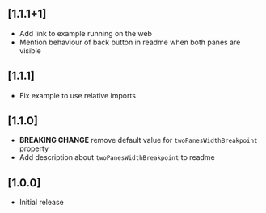 ## [1.1.1+1]
* Add link to example running on the web
* Mention behaviour of back button in readme when both panes are visible

## [1.1.1]
* Fix example to use relative imports

## [1.1.0]

* **BREAKING CHANGE** remove default value for `twoPanesWidthBreakpoint` property
* Add description about `twoPanesWidthBreakpoint` to readme

## [1.0.0]

* Initial release